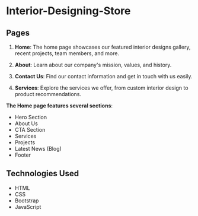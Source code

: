 # Interior-Designing-Store

## Pages

1. **Home**: The home page showcases our featured interior designs gallery, recent projects, team members, and more.

2. **About**: Learn about our company's mission, values, and history.

3. **Contact Us**: Find our contact information and get in touch with us easily.

4. **Services**: Explore the services we offer, from custom interior design to product recommendations.

**The Home page features several sections**:

- Hero Section
- About Us
- CTA Section
- Services
- Projects
- Latest News (Blog)
- Footer

## Technologies Used

- HTML
- CSS
- Bootstrap
- JavaScript
  
